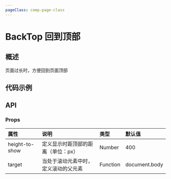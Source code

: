 ```yaml
---
pageClass: comp-page-class
---
```

# BackTop 回到顶部

## 概述
页面过长时，方便回到页面顶部

## 代码示例
<ClientOnly>
<row>
    <cell span="12" class="pr-20">
        <componetTemplate title="基础使用" template="ui/templates/backTop/1.html">
            <template v-slot:demo>
                <Back-top></Back-top>
            </template>
            <template v-slot:description>
                <p>默认target滚动元素为document.body，默认height-to-show为400px。</p>
                <p>由于此时页面滚动元素为.right-panel，所以这里不会看到效果。</p>
            </template>
        </componetTemplate>
    </cell>
    <cell span="12" class="pl-20">
        <componetTemplate title="自定义样式" template="ui/templates/backTop/2.html">
            <template v-slot:demo>
                <Back-top style="bottom: 100px" :height-to-show="300">
                    <div class="self-cls">TOP</div>
                </Back-top>
            </template>
            <template v-slot:description>
                <p>自定义组件内元素的样式</p>
            </template>
        </componetTemplate>
    </cell>
</Row>
</ClientOnly>

<style lang="scss">
.self-cls{
    height: 40px;
    width: 40px;
    line-height: 40px;
    border-radius: 50%;
    text-align: center;
    color: #fff;
    background-color: #5cadff;
}
.self-cls:hover{
    background-color: #3399ff;
}
</style>

<script>
export default {
}
</script>

## API

### Props

|      属性      |                 说明                 |   类型   |  默认值   |
|:-------------- |:------------------------------------ |:-------- |:--------- |
| height-to-show | 定义显示时距顶部的距离（单位：px）   | Number   | 400       |
| target         | 当处于滚动元素中时，定义滚动的父元素 | Function | document.body |


<div style="height:1000px"></div>